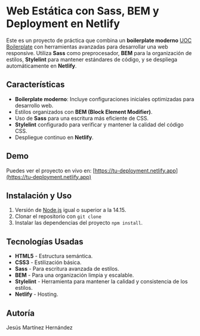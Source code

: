 # Web Estática con Sass, BEM y Deployment en Netlify

Este es un proyecto de práctica que combina un **boilerplate moderno** [UOC Boilerplate](https://github.com/uoc-advanced-html-css/uoc-boilerplate) con herramientas avanzadas para desarrollar una web responsive. Utiliza **Sass** como preprocesador, **BEM** para la organización de estilos, **Stylelint** para mantener estándares de código, y se despliega automáticamente en **Netlify**.

## Características

- **Boilerplate moderno**: Incluye configuraciones iniciales optimizadas para desarrollo web.
- Estilos organizados con **BEM (Block Element Modifier)**.
- Uso de **Sass** para una escritura más eficiente de CSS.
- **Stylelint** configurado para verificar y mantener la calidad del código CSS.
- Despliegue continuo en **Netlify**.

## Demo

Puedes ver el proyecto en vivo en: [https://tu-deployment.netlify.app](https://tu-deployment.netlify.app)

## Instalación y Uso

1. Versión de [Node.js](http://nodejs.org/) igual o superior a la 14.15.
2. Clonar el repositorio con `git clone`
3. Instalar las dependencias del proyecto `npm install`.


## Tecnologías Usadas

- **HTML5** - Estructura semántica.
- **CSS3** - Estilización básica.
- **Sass** - Para escritura avanzada de estilos.
- **BEM** - Para una organización limpia y escalable.
- **Stylelint** - Herramienta para mantener la calidad y consistencia de los estilos.
- **Netlify** - Hosting.

## Autoría

Jesús Martínez Hernández
